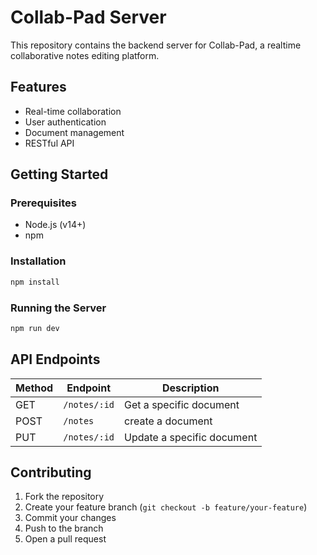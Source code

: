 # Collab-Pad Server

This repository contains the backend server for Collab-Pad, a realtime collaborative notes editing platform.

## Features

- Real-time collaboration
- User authentication
- Document management
- RESTful API

## Getting Started

### Prerequisites

- Node.js (v14+)
- npm

### Installation

```bash
npm install
```

### Running the Server

```bash
npm run dev
```

## API Endpoints

| Method | Endpoint     | Description                |
| ------ | ------------ | -------------------------- |
| GET    | `/notes/:id` | Get a specific document    |
| POST   | `/notes`     | create a document          |
| PUT    | `/notes/:id` | Update a specific document |

## Contributing

1. Fork the repository
2. Create your feature branch (`git checkout -b feature/your-feature`)
3. Commit your changes
4. Push to the branch
5. Open a pull request
